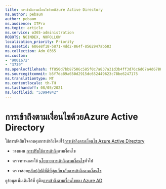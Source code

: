 ```yaml
---
title: การเข้าถึงตามเงื่อนไขด้วยAzure Active Directory
ms.author: pebaum
author: pebaum
ms.audience: ITPro
ms.topic: article
ms.service: o365-administration
ROBOTS: NOINDEX, NOFOLLOW
localization_priority: Priority
ms.assetid: 686e8f18-b871-4dd2-864f-8562947ab583
ms.collection: Adm_O365
ms.custom:
- "9001672"
- "3739"
ms.openlocfilehash: ff850d7bb87506c585f0c7a837a31d3b4ff3d76c6d67a4d6788c2b27c9f0a6c8
ms.sourcegitcommit: b5f7da89a650d2915dc652449623c78be6247175
ms.translationtype: MT
ms.contentlocale: th-TH
ms.lasthandoff: 08/05/2021
ms.locfileid: "53994842"
---
```

# <a name="conditional-access-with-azure-active-directory"></a>การเข้าถึงตามเงื่อนไขด้วยAzure Active Directory

ใช้การตัดสินใจควบคุมการเข้าถึงโดยใช้[การเข้าถึงตามเงื่อนไข Azure Active Directory](https://docs.microsoft.com/azure/active-directory/conditional-access/overview)

- วางแผน [การปรับใช้การเข้าถึง](https://docs.microsoft.com/azure/active-directory/conditional-access/plan-conditional-access)ตามเงื่อนไข 

- ตรวจทานและใช้ [นโยบายการเข้าถึงตามเงื่อนไข](https://docs.microsoft.com/azure/active-directory/conditional-access/concept-conditional-access-policy-common)ทั่วไป

- ตรวจสอบ[หลักปฏิบัติที่ดีที่สุดเกี่ยวกับการเข้าถึงตามเงื่อนไข](https://docs.microsoft.com/azure/active-directory/conditional-access/best-practices)

ดูข้อมูลเพิ่มเติมได้ที่ คู่มือ[การเข้าถึงตามเงื่อนไขของ Azure AD](https://docs.microsoft.com/azure/active-directory/conditional-access/)
